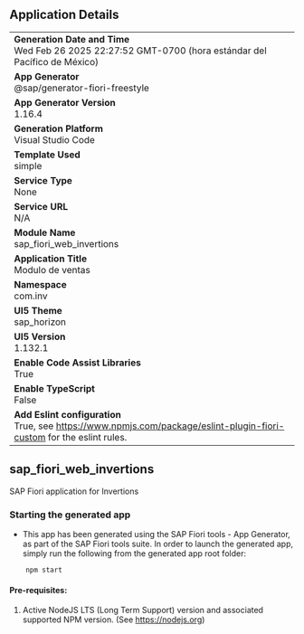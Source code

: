 ## Application Details
|               |
| ------------- |
|**Generation Date and Time**<br>Wed Feb 26 2025 22:27:52 GMT-0700 (hora estándar del Pacífico de México)|
|**App Generator**<br>@sap/generator-fiori-freestyle|
|**App Generator Version**<br>1.16.4|
|**Generation Platform**<br>Visual Studio Code|
|**Template Used**<br>simple|
|**Service Type**<br>None|
|**Service URL**<br>N/A|
|**Module Name**<br>sap_fiori_web_invertions|
|**Application Title**<br>Modulo de ventas|
|**Namespace**<br>com.inv|
|**UI5 Theme**<br>sap_horizon|
|**UI5 Version**<br>1.132.1|
|**Enable Code Assist Libraries**<br>True|
|**Enable TypeScript**<br>False|
|**Add Eslint configuration**<br>True, see https://www.npmjs.com/package/eslint-plugin-fiori-custom for the eslint rules.|

## sap_fiori_web_invertions

SAP Fiori application for Invertions

### Starting the generated app

-   This app has been generated using the SAP Fiori tools - App Generator, as part of the SAP Fiori tools suite.  In order to launch the generated app, simply run the following from the generated app root folder:

```
    npm start
```

#### Pre-requisites:

1. Active NodeJS LTS (Long Term Support) version and associated supported NPM version.  (See https://nodejs.org)


